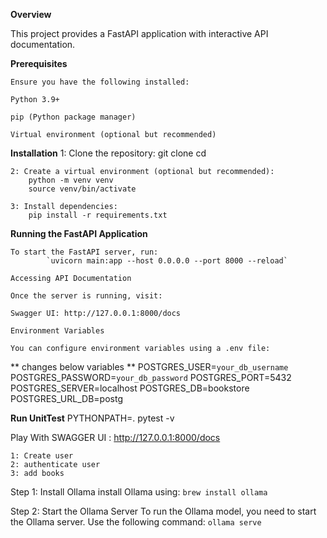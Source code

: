 **Overview**

This project provides a FastAPI application with interactive API documentation.



**Prerequisites**

    Ensure you have the following installed:

    Python 3.9+

    pip (Python package manager)

    Virtual environment (optional but recommended)


**Installation**
    1: Clone the repository:
        git clone <repo-url>
        cd <project-directory>
    
    2: Create a virtual environment (optional but recommended):
        python -m venv venv
        source venv/bin/activate
    
    3: Install dependencies:
        pip install -r requirements.txt


**Running the FastAPI Application**

    To start the FastAPI server, run:
            `uvicorn main:app --host 0.0.0.0 --port 8000 --reload`


`Accessing API Documentation`

    Once the server is running, visit:

    Swagger UI: http://127.0.0.1:8000/docs


`Environment Variables`

    You can configure environment variables using a .env file:

   ** changes below variables **
        POSTGRES_USER=`your_db_username`
        POSTGRES_PASSWORD=`your_db_password`
        POSTGRES_PORT=5432
        POSTGRES_SERVER=localhost
        POSTGRES_DB=bookstore
        POSTGRES_URL_DB=postg
        
**Run UnitTest** 
    PYTHONPATH=. pytest -v


Play With SWAGGER UI :
    http://127.0.0.1:8000/docs

    1: Create user 
    2: authenticate user 
    3: add books


Step 1: Install Ollama
install Ollama using:
`brew install ollama`

Step 2: Start the Ollama Server
To run the Ollama model, you need to start the Ollama server. Use the following command:
`ollama serve`
    





